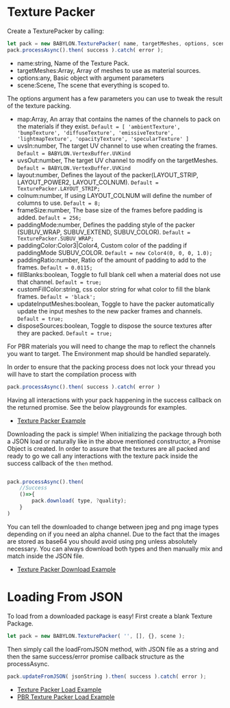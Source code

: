 # Texture Packer

Create a TexturePacker by calling:
```javascript
let pack = new BABYLON.TexturePacker( name, targetMeshes, options, scene );
pack.processAsync().then( success ).catch( error );
```

- name:string, Name of the Texture Pack.
- targetMeshes:Array<AbstractMesh>, Array of meshes to use as material sources.
- options:any, Basic object with argument parameters
- scene:Scene, The scene that everything is scoped to.

The options argument has a few parameters you can use to tweak the result of the texture packing.
- map:Array<string>, An array that contains the names of the channels to pack on the materials if they exist.  `Default = [ 'ambientTexture', 'bumpTexture', 'diffuseTexture', 'emissiveTexture', 'lightmapTexture', 'opacityTexture', 'specularTexture' ]`
- uvsIn:number, The target UV channel to use when creating the frames. `Default = BABYLON.VertexBuffer.UVKind`
- uvsOut:number, The target UV channel to modify on the targetMeshes. `Default = BABYLON.VertexBuffer.UVKind`
- layout:number, Defines the layout of the packer(LAYOUT_STRIP, LAYOUT_POWER2, LAYOUT_COLNUM). `Default = TexturePacker.LAYOUT_STRIP;`
- colnum:number, If using LAYOUT_COLNUM will define the number of columns to use. `Default = 8;`
- frameSize:number, The base size of the frames before padding is added. `Default = 256;`
- paddingMode:number, Defines the padding style of the packer (SUBUV_WRAP, SUBUV_EXTEND, SUBUV_COLOR). `Default = TexturePacker.SUBUV_WRAP;`
- paddingColor:Color3|Color4, Custom color of the padding if paddingMode SUBUV_COLOR. `Default = new Color4(0, 0, 0, 1.0);`
- paddingRatio:number, Ratio of the amount of padding to add to the frames. `Default = 0.0115;`
- fillBlanks:boolean, Toggle to full blank cell when a material does not use that channel. `Default = true;`
- customFillColor:string, css color string for what color to fill the blank frames. `Default = 'black';`
- updateInputMeshes:boolean, Toggle to have the packer automatically update the input meshes to the new packer frames and channels. `Default = true;`
- disposeSources:boolean, Toggle to dispose the source textures after they are packed. `Default = true;`

For PBR materials you will need to change the map to reflect the channels you want to target.  The Environment map should be handled separately.

In order to ensure that the packing process does not lock your thread you will have to start the compilation process with
```javascript
pack.processAsync().then( success ).catch( error )
```
Having all interactions with your pack happening in the success callback on the returned promise. See the below playgrounds for examples.

* [Texture Packer Example](https://www.babylonjs-playground.com/#TQ408M#6)


Downloading the pack is simple! When initializing the package through both a JSON load or naturally like in the above mentioned constructor, a Promise Object is created.
In order to assure that the textures are all packed and ready to go we call any interactions with the texture pack inside the success callback of the `then` method.
```javascript

pack.processAsync().then(
    //Success
    ()=>{
        pack.download( type, ?quality);
    }
)  
```
You can tell the downloaded to change between jpeg and png image types depending on if you need an alpha channel.  Due to the fact that the images are stored as base64 you should avoid using png unless absolutely necessary.  You can always download both types and then manually mix and match inside the JSON file.

* [Texture Packer Download Example](https://www.babylonjs-playground.com/#TQ408M#7)

# Loading From JSON
To load from a downloaded package is easy! First create a blank Texture Package.
```javascript
let pack = new BABYLON.TexturePacker( '', [], {}, scene );
```

Then simply call the loadFromJSON method, with JSON file as a string and then the same success/error promise callback structure as the processAsync.

```javascript
pack.updateFromJSON( jsonString ).then( success ).catch( error );
```

* [Texture Packer Load Example](https://www.babylonjs-playground.com/#TQ408M#9)
* [PBR Texture Packer Load Example](https://playground.babylonjs.com/#96CDLA)
